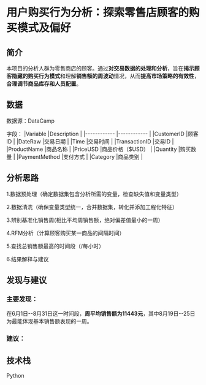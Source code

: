 # 用户购买行为分析：探索零售店顾客的购买模式及偏好

## 简介
本项目的分析人群为零售商店的顾客。通过**对交易数据的处理和分析**，旨在**揭示顾客隐藏的购买行为模式**和理解**销售额的周波动**情况，从而**提高市场策略的有效性**，**合理调节商品库存和人员配置**。

## 数据
数据源：DataCamp

字段：
|Variable            |Description    |
|------------        |------------   |
|CustomerID          |顾客ID          |
|DateRaw             |交易日期       |
|Time                |交易时间       |
|TransactionID       |交易ID          |
|ProductName         |商品名称         |
|PriceUSD            |商品价格（$USD）  |
|Quantity            |购买数量         |
|PaymentMethod       |支付方式         |
|Category            |商品类别         |

## 分析思路
1.数据预处理（确定数据集包含分析所需的变量，检查缺失值和变量类型）

2.数据清洗（确保变量类型统一，合并数据集，转化并添加工程化特征）

3.辨别基准化销售周(相比平均周销售额，绝对偏差值最小的一周）

4.RFM分析（计算顾客购买某一商品的间隔时间）

5.查找总销售额最高的时间段（/每小时）

6.结果解释与建议

## 发现与建议
### 主要发现：
在6月1日--8月31日这一时间段，**周平均销售额为11443元**，其中8月19日--25日为最能体现基本销售额表现的一周。


### 建议：

## 技术栈
Python

